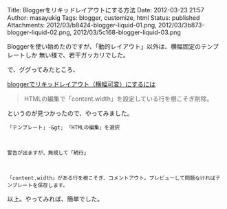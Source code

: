 Title: Bloggerをリキッドレイアウトにする方法
Date: 2012-03-23 21:57
Author: masayukig
Tags: blogger, customize, html
Status: published
Attachments: 2012/03/b8424-blogger-liquid-01.png, 2012/03/3b873-blogger-liquid-02.png, 2012/03/5c168-blogger-liquid-03.png

Bloggerを使い始めたのですが、「動的レイアウト」以外は、横幅固定のテンプレートしか
無い様で、若干ガッカリでした。

で、ググってみたところ、

[bloggerでリキッドレイアウト（横幅可変）にするには](http://hibilig.blogspot.jp/2011/06/blogger.html)

> HTMLの編集で「content.width」を設定している行を根こそぎ削除。 

というのが見つかったので、やってみました。


    「テンプレート」-&gt; 「HTMLの編集」を選択



    警告が出ますが、無視して「続行」



    「content.width」がある行を根こそぎ、コメントアウト。プレビューして問題なければテンプレートを保存します。


以上。やってみれば、簡単でした。
